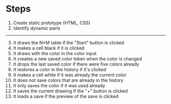 # Steps

1. Create static prototype (HTML, CSS)
2. Identify dynamic parts

---

3. It draws the N×M table if the "Start" button is clicked
4. It makes a cell black if it is clicked
5. It draws with the color in the color input
6. It creates a new saved color token when the color is changed
7. It drops the last saved color if there were five colors already
8. It restores a color in the history if it's clicked
9. It makes a cell white if it was already the current color
10. It does not save colors that are already in the history
11. It only saves the color if it was used already
12. It saves the current drawing if the "+" button is clicked
13. It loads a save if the preview of the save is clicked